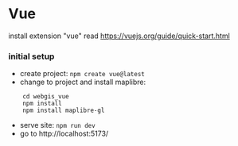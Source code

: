 # Vue
install extension "vue"
read https://vuejs.org/guide/quick-start.html

### initial setup
- create project: ```npm create vue@latest```
- change to project and install maplibre: 
```
    cd webgis_vue
    npm install
    npm install maplibre-gl
```
- serve site: ```npm run dev```
- go to http://localhost:5173/

